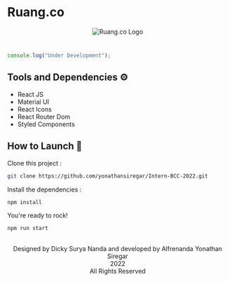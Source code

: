 # Ruang.co
<div align="center">
  <img src="https://github.com/yonathansiregar/Intern-BCC-2022/blob/master/src/assets/LogoIcon/Logo.png" alt="Ruang.co Logo"> 
</div>

#
```js
console.log("Under Development");
```

## Tools and Dependencies ⚙
<ul>
   <li>React JS</li>
   <li>Material UI</li>
   <li>React Icons</li>
   <li>React Router Dom</li>
   <li>Styled Components</li>
</ul>

## How to Launch 🚀
Clone this project :
```sh
git clone https://github.com/yonathansiregar/Intern-BCC-2022.git
```

Install the dependencies :
```sh
npm install
```

You're ready to rock!
```sh
npm run start
```

##
<div align="center">
  Designed by Dicky Surya Nanda and developed by Alfrenanda Yonathan Siregar <br> 2022 <br> All Rights Reserved
</div>
